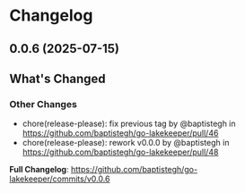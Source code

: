 # Changelog

## 0.0.6 (2025-07-15)

<!-- Release notes generated using configuration in .github/release.yml at main -->

## What's Changed
### Other Changes
* chore(release-please): fix previous tag by @baptistegh in https://github.com/baptistegh/go-lakekeeper/pull/46
* chore(release-please): rework v0.0.0 by @baptistegh in https://github.com/baptistegh/go-lakekeeper/pull/48


**Full Changelog**: https://github.com/baptistegh/go-lakekeeper/commits/v0.0.6
